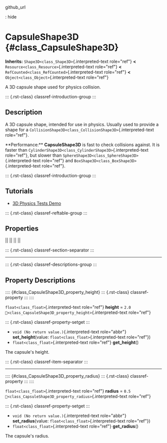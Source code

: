 github_url

:   hide

# CapsuleShape3D {#class_CapsuleShape3D}

**Inherits:** `Shape3D<class_Shape3D>`{.interpreted-text role="ref"}
**\<** `Resource<class_Resource>`{.interpreted-text role="ref"} **\<**
`RefCounted<class_RefCounted>`{.interpreted-text role="ref"} **\<**
`Object<class_Object>`{.interpreted-text role="ref"}

A 3D capsule shape used for physics collision.

::: {.rst-class}
classref-introduction-group
:::

## Description

A 3D capsule shape, intended for use in physics. Usually used to provide
a shape for a
`CollisionShape3D<class_CollisionShape3D>`{.interpreted-text
role="ref"}.

\*\*Performance:\*\* **CapsuleShape3D** is fast to check collisions
against. It is faster than
`CylinderShape3D<class_CylinderShape3D>`{.interpreted-text role="ref"},
but slower than `SphereShape3D<class_SphereShape3D>`{.interpreted-text
role="ref"} and `BoxShape3D<class_BoxShape3D>`{.interpreted-text
role="ref"}.

::: {.rst-class}
classref-introduction-group
:::

## Tutorials

- [3D Physics Tests
  Demo](https://godotengine.org/asset-library/asset/2747)

::: {.rst-class}
classref-reftable-group
:::

## Properties

||
||
||
||

::: {.rst-class}
classref-section-separator
:::

------------------------------------------------------------------------

::: {.rst-class}
classref-descriptions-group
:::

## Property Descriptions

:::: {#class_CapsuleShape3D_property_height}
::: {.rst-class}
classref-property
:::
::::

`float<class_float>`{.interpreted-text role="ref"} **height** = `2.0`
`🔗<class_CapsuleShape3D_property_height>`{.interpreted-text role="ref"}

::: {.rst-class}
classref-property-setget
:::

- `void (No return value.)`{.interpreted-text role="abbr"}
  **set_height**(value: `float<class_float>`{.interpreted-text
  role="ref"})
- `float<class_float>`{.interpreted-text role="ref"} **get_height**()

The capsule\'s height.

::: {.rst-class}
classref-item-separator
:::

------------------------------------------------------------------------

:::: {#class_CapsuleShape3D_property_radius}
::: {.rst-class}
classref-property
:::
::::

`float<class_float>`{.interpreted-text role="ref"} **radius** = `0.5`
`🔗<class_CapsuleShape3D_property_radius>`{.interpreted-text role="ref"}

::: {.rst-class}
classref-property-setget
:::

- `void (No return value.)`{.interpreted-text role="abbr"}
  **set_radius**(value: `float<class_float>`{.interpreted-text
  role="ref"})
- `float<class_float>`{.interpreted-text role="ref"} **get_radius**()

The capsule\'s radius.

